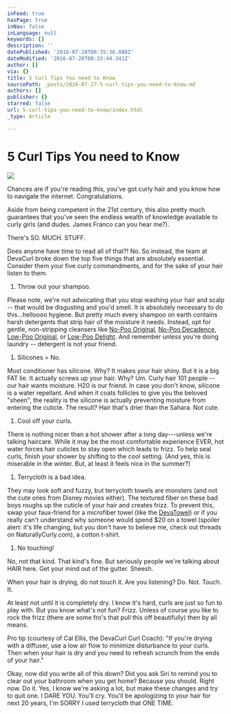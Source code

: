 ```yaml
---
inFeed: true
hasPage: true
inNav: false
inLanguage: null
keywords: []
description: ''
datePublished: '2016-07-28T00:35:36.088Z'
dateModified: '2016-07-28T00:33:44.341Z'
author: []
via: {}
title: 5 Curl Tips You need to Know
sourcePath: _posts/2016-07-27-5-curl-tips-you-need-to-know.md
authors: []
publisher: {}
starred: false
url: 5-curl-tips-you-need-to-know/index.html
_type: Article

---
```

# **5 Curl Tips You need to Know**
![](https://the-grid-user-content.s3-us-west-2.amazonaws.com/e1db0f60-3703-474a-a9bb-e6c1e8cd0562.jpg)

Chances are if you're reading this, you've got curly hair and you know how to navigate the internet. Congratulations.

Aside from being competent in the 21st century, this also pretty much guarantees that you've seen the endless wealth of knowledge available to curly girls (and dudes. James Franco can you hear me?).

There's SO. MUCH. STUFF.

Does anyone have time to read all of that?! No. So instead, the team at DevaCurl broke down the top five things that are absolutely essential. Consider them your five curly commandments, and for the sake of your hair listen to them.

1. Throw out your shampoo.

Please note, we're not advocating that you stop washing your hair and scalp -- that would be disgusting and you'd smell. It is absolutely necessary to do this...helloooo hygiene. But pretty much every shampoo on earth contains harsh detergents that strip hair of the moisture it needs. Instead, opt for gentle, non-stripping cleansers like [No-Poo Original][0], [No-Poo Decadence][1], [Low-Poo Original][2], or [Low-Poo Delight][3]. And remember unless you're doing laundry -- detergent is not your friend.

1. Silicones = No.

Most conditioner has silicone. Why? It makes your hair shiny. But it is a big FAT lie. It actually screws up your hair. Why? Um. Curly hair 101 people -- our hair wants moisture. H20 is our friend. In case you don't know, silicone is a water repellant. And when it coats follicles to give you the beloved "sheen", the reality is the silicone is actually preventing moisture from entering the cuticle. The result? Hair that's drier than the Sahara. Not cute.

1. Cool off your curls.

There is nothing nicer than a hot shower after a long day---unless we're talking haircare. While it may be the most comfortable experience EVER, hot water forces hair cuticles to stay open which leads to frizz. To help seal curls, finish your shower by shifting to the cool setting. (And yes, this is miserable in the winter. But, at least it feels nice in the summer?)

1. Terrycloth is a bad idea.

They may look soft and fuzzy, but terrycloth towels are monsters (and not the cute ones from Disney movies either). The textured fiber on these bad boys roughs up the cuticle of your hair and creates frizz. To prevent this, swap your faux-friend for a microfiber towel (like the [DevaTowel][4]) or if you really can't understand why someone would spend $20 on a towel (spoiler alert: it's life changing, but you don't have to believe me, check out threads on NaturallyCurly.com), a cotton t-shirt.

1. No touching!

No, not that kind. That kind's fine. But seriously people we're talking about HAIR here. Get your mind out of the gutter. Sheesh.

When your hair is drying, do not touch it. Are you listening? Do. Not. Touch. It.

At least not until it is completely dry. I know it's hard, curls are just so fun to play with. But you know what's not fun? Frizz. Unless of course you like to rock the frizz (there are some fro's that pull this off beautifully) then by all means.

Pro tip (courtesy of Cal Ellis, the DevaCurl Curl Coach): "If you're drying with a diffuser, use a low air flow to minimize disturbance to your curls. Then when your hair is dry and you need to refresh scrunch from the ends of your hair."

Okay, now did you write all of this down? Did you ask Siri to remind you to clear out your bathroom when you get home? Because you should. Right now. Do it. Yes, I know we're asking a lot, but make these changes and try to quit one. I DARE YOU. You'll cry. You'll be apologizing to your hair for next 20 years, I'm SORRY I used terrycloth that ONE TIME.

[0]: http://www.devacurl.com/no-poo-curl.html
[1]: http://www.devacurl.com/no-poo-decadence.html
[2]: http://www.devacurl.com/low-poo-curl.html
[3]: http://www.devacurl.com/low-poo-delight.html
[4]: http://www.devacurl.com/new-devatowel.html